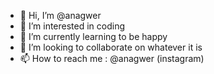 - 👋 Hi, I’m @anagwer
- 👀 I’m interested in coding
- 🌱 I’m currently learning to be happy
- 💞️ I’m looking to collaborate on whatever it is
- 📫 How to reach me : @anagwer (instagram)

<!---
anagwer/anagwer is a ✨ special ✨ repository because its `README.md` (this file) appears on your GitHub profile.
You can click the Preview link to take a look at your changes.
--->
